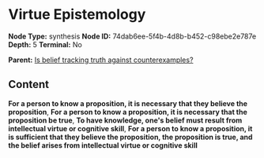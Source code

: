 # Virtue Epistemology

**Node Type:** synthesis
**Node ID:** 74dab6ee-5f4b-4d8b-b452-c98ebe2e787e
**Depth:** 5
**Terminal:** No

**Parent:** [Is belief tracking truth against counterexamples?](is-belief-tracking-truth-against-counterexamples-antithesis-c48c943b-e721-4965-9d3d-4fb2a7c447ad.md)

## Content

**For a person to know a proposition, it is necessary that they believe the proposition**, **For a person to know a proposition, it is necessary that the proposition be true**, **To have knowledge, one's belief must result from intellectual virtue or cognitive skill**, **For a person to know a proposition, it is sufficient that they believe the proposition, the proposition is true, and the belief arises from intellectual virtue or cognitive skill**
